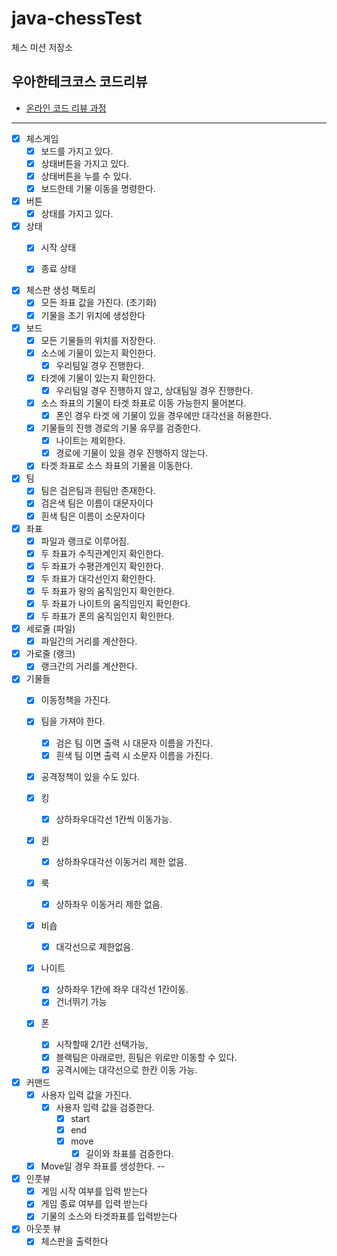 # java-chessTest

체스 미션 저장소

## 우아한테크코스 코드리뷰

- [온라인 코드 리뷰 과정](https://github.com/woowacourse/woowacourse-docs/blob/master/maincourse/README.md)

---

- [x] 체스게임
  - [x] 보드를 가지고 있다.
  - [x] 상태버튼을 가지고 있다.
  - [x] 상태버튼을 누를 수 있다.
  - [x] 보드한테 기물 이동을 명령한다. 

- [x] 버튼
  - [x] 상태를 가지고 있다.

- [x] 상태
  - [x] 시작 상태
  - [x] 종료 상태


- [x] 체스판 생성 팩토리
    - [x] 모든 좌표 값을 가진다. (초기화)
    - [x] 기물을 초기 위치에 생성한다

- [x] 보드
    - [x] 모든 기물들의 위치를 저장한다.
    - [x] 소스에 기물이 있는지 확인한다.
        - [x] 우리팀일 경우 진행한다.
    - [x] 타겟에 기물이 있는지 확인한다.
        - [x] 우리팀일 경우 진행하지 않고, 상대팀일 경우 진행한다.
    - [x] 소스 좌표의 기물이 타겟 좌표로 이동 가능한지 물어본다.
      - [x] 폰인 경우 타겟 에 기물이 있을 경우에만 대각선을 허용한다.
    - [x] 기물들의 진행 경로의 기물 유무를 검증한다.
        - [x] 나이트는 제외한다.
        - [x] 경로에 기물이 있을 경우 진행하지 않는다.
    - [x] 타겟 좌표로 소스 좌표의 기물을 이동한다.

- [x] 팀
    - [x] 팀은 검은팀과 흰팀만 존재한다.
    - [x] 검은색 팀은 이름이 대문자이다
    - [x] 흰색 팀은 이름이 소문자이다

- [x] 좌표
    - [x] 파일과 랭크로 이루어짐.
    - [x] 두 좌표가 수직관계인지 확인한다.
    - [x] 두 좌표가 수평관계인지 확인한다.
    - [x] 두 좌표가 대각선인지 확인한다.
    - [x] 두 좌표가 왕의 움직임인지 확인한다.
    - [x] 두 좌표가 나이트의 움직임인지 확인한다.
    - [x] 두 좌표가 폰의 움직임인지 확인한다.

- [x] 세로줄 (파일)
    - [x] 파일간의 거리를 계산한다.

- [x] 가로줄 (랭크)
    - [x] 랭크간의 거리를 계산한다.

- [x] 기물들
    - [x] 이동정책을 가진다.
    - [x] 팀을 가져야 한다.
        - [x] 검은 팀 이면 출력 시 대문자 이름을 가진다.
        - [x] 흰색 팀 이면 출력 시 소문자 이름을 가진다.
    - [x] 공격정책이 있을 수도 있다.

    - [x] 킹
        - [x] 상하좌우대각선 1칸씩 이동가능.

    - [x] 퀸
        - [x] 상하좌우대각선 이동거리 제한 없음.

    - [x] 룩
        - [x] 상하좌우 이동거리 제한 없음.

    - [x] 비숍
        - [x] 대각선으로 제한없음.

    - [x] 나이트
        - [x] 상하좌우 1칸에 좌우 대각선 1칸이동.
        - [x] 건너뛰기 가능

    - [x] 폰
        - [x] 시작할때 2/1칸 선택가능,
        - [x] 블랙팀은 아래로만, 흰팀은 위로만 이동할 수 있다.
        - [x] 공격시에는 대각선으로 한칸 이동 가능.

- [x] 커맨드
  - [x] 사용자 입력 값을 가진다.
    - [x] 사용자 입력 값을 검증한다.
      - [x] start
      - [x] end
      - [x] move
        - [x] 길이와 좌표를 검증한다.
  - [x] Move일 경우 좌표를 생성한다.
--

- [x] 인풋뷰
    - [x] 게임 시작 여부를 입력 받는다
    - [x] 게임 종료 여부를 입력 받는다
    - [x] 기물의 소스와 타겟좌표를 입력받는다

- [x] 아웃풋 뷰
    - [x] 체스판을 출력한다
